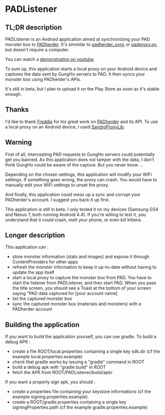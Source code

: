 PADListener
==========

TL;DR description
----------
PADListener is an Android application aimed at synchronizing your PAD monster box to [PADherder](https://www.padherder.com).
It's simmilar to [padherder_sync](https://github.com/madcowfred/padherder-sync) or [padproxy.py](https://bitbucket.org/mywaifu/padproxy/), but doesn't require a computer.

You can watch a [demonstration on youtube](https://www.youtube.com/watch?v=6zCGqFWgW80).

To sum up, this application starts a local proxy on your Android device and captures the data sent by GungHo servers to PAD. It then syncs your monster box using PADherder's APIs.

It's still in beta, but I plan to upload it on the Play Store as soon as it's stable enough.

Thanks
----------
I'd like to thank [Freddie](https://github.com/madcowfred) for his great work on [PADherder](https://www.padherder.com) and its API.
To use a local proxy on an Android device, I used [SandroProxyLib](http://code.google.com/p/sandrop/).

Warning
----------
First of all, intercepting PAD requests to GungHo servers could potentially get you banned. As this application does not tamper with the data, I don't think GungHo could be aware of the capture. But you never know ...

Depending on the chosen settings, this application will modify your WiFi settings. If something goes wrong, the proxy can crash. You would have to manually edit your WiFi settings to unset the proxy.

And finally, this application could mess up a sync and corrupt your PADherder's account. I suggest you back it up first.


This application is still in beta. I only tested it on my devices (Samsung GS4 and Nexus 7, both running Android 4.4).
If you're willing to test it, you understand that it could crash, melt your phone, or even kill kittens.


Longer description
----------
This application can :
* store monster information (stats and images) and expose it through ContentProviders for other apps
* refresh the monster information to keep it up-to-date without having to update the app itself
* start a local proxy to capture the monster box from PAD. You have to start the listener from PADListener, and then start PAD. When you pass the title screen, you should see a Toast at the bottom of your screen saying "PAD data captured for [your account name]
* list the captured monster box
* sync the captured monster box (materials and monsters) with a PADherder account



Building the application
----------
If you want to build the application yourself, you can use gradle.
To build a debug APK : 
* create a file ROOT/local.properties containing a single key sdk.dir (cf the example local.properties.example)
* check that gradle works by issuing a "gradle" command in ROOT
* build a debug apk with "gradle build" in ROOT
* fetch the APK from ROOT/PADListener/build/apk/

If you want a properly sign apk, you should : 
* create a properties file containing your keystore informations (cf the example signing.properties.example).
* create a ROOT/gradle.properties containing a single key signingProperties.path (cf the example gradle.properties.example)

